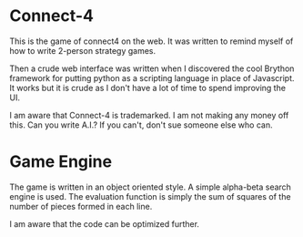 Connect-4
=========

This is the game of connect4 on the web. It was written to remind myself
of how to write 2-person strategy games. 

Then a crude web interface was written when I discovered the cool Brython
framework for putting python as a scripting language in place of Javascript.
It works but it is crude as I don't have a lot of time to spend improving
the UI.

I am aware that Connect-4 is trademarked. I am not making any money off
this. Can you write A.I.? If you can't, don't sue someone else who can.

Game Engine
===========
The game is written in an object oriented style. A simple alpha-beta search
engine is used. The evaluation function is simply the sum of squares of the
number of pieces formed in each line.

I am aware that the code can be optimized further.
